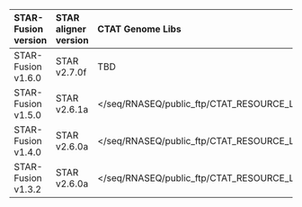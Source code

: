 | STAR-Fusion version|  STAR aligner version | CTAT Genome Libs |
|:-------------------|:----------------------|:-----------------|
| STAR-Fusion v1.6.0  | STAR v2.7.0f    |  TBD             |
| STAR-Fusion v1.5.0  | STAR v2.6.1a    | </seq/RNASEQ/public_ftp/CTAT_RESOURCE_LIB/__genome_libs_StarFv1.3>|
| STAR-Fusion v1.4.0  | STAR v2.6.0a    | </seq/RNASEQ/public_ftp/CTAT_RESOURCE_LIB/__genome_libs_StarFv1.3> |
| STAR-Fusion v1.3.2  | STAR v2.6.0a    | </seq/RNASEQ/public_ftp/CTAT_RESOURCE_LIB/__genome_libs_StarFv1.3> |